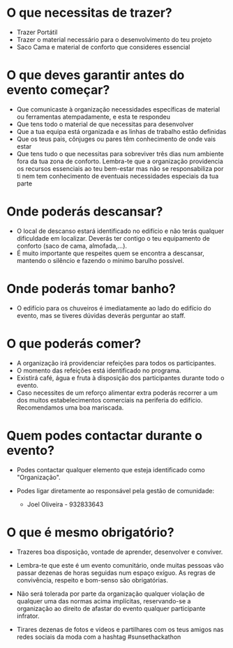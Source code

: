 # O que necessitas de trazer?

* Trazer Portátil
* Trazer o material necessário para o desenvolvimento do teu projeto
* Saco Cama e material de conforto que consideres essencial

# O que deves garantir antes do evento começar?

* Que comunicaste à organização necessidades específicas de material ou ferramentas atempadamente, e esta te respondeu
* Que tens todo o material de que necessitas para desenvolver
* Que a tua equipa está organizada e as linhas de trabalho estão definidas
* Que os teus pais, cônjuges ou pares têm conhecimento de onde vais estar 
* Que tens tudo o que necessitas para sobreviver três dias num ambiente fora da tua zona de conforto. Lembra-te que a organização providencia os recursos essenciais ao teu bem-estar mas não se responsabiliza por ti nem tem conhecimento de eventuais necessidades especiais da tua parte

# Onde poderás descansar?

* O local de descanso estará identificado no edifício e não terás qualquer dificuldade em localizar. Deverás ter contigo o teu equipamento de conforto (saco de cama, almofada,...).
* É muito importante que respeites quem se encontra a descansar, mantendo o silêncio e fazendo o mínimo barulho possível.

# Onde poderás tomar banho?

* O edifício para os chuveiros é imediatamente ao lado do edifício do evento, mas se tiveres dúvidas deverás perguntar ao staff.

# O que poderás comer?

* A organização irá providenciar refeições para todos os participantes.
* O momento das refeições está identificado no programa.
* Existirá café, água e fruta à disposição dos participantes durante todo o evento.
* Caso necessites de um reforço alimentar extra poderás recorrer a um dos muitos estabelecimentos comerciais na periferia do edifício. Recomendamos uma boa mariscada.

# Quem podes contactar durante o evento?

* Podes contactar qualquer elemento que esteja identificado como "Organização". 

* Podes ligar diretamente ao responsável pela gestão de comunidade:
  - Joel Oliveira - 932833643

# O que é mesmo obrigatório?

* Trazeres boa disposição, vontade de aprender, desenvolver e conviver.

* Lembra-te que este é um evento comunitário, onde muitas pessoas vão passar dezenas de horas seguidas num espaço exíguo. As regras de convivência, respeito e bom-senso são obrigatórias. 

* Não será tolerada por parte da organização qualquer violação de qualquer uma das normas acima implícitas, reservando-se a organização ao direito de afastar do evento qualquer participante infrator.

* Tirares dezenas de fotos e vídeos e partilhares com os teus amigos nas redes sociais da moda com a hashtag #sunsethackathon
